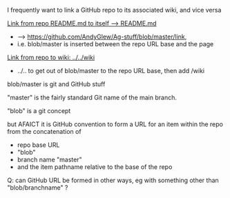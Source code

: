 I frequently want to link a GitHub repo to its associated wiki, and vice versa

[Link from repo README.md to itself --> README.md](README.md)
* --> https://github.com/AndyGlew/Ag-stuff/blob/master/link,
* i.e. blob/master is inserted between the repo URL base and the page

[Link from repo to wiki: ../../wiki](../../wiki)
* ../.. to get out of blob/master to the repo URL base, then add /wiki

blob/master is git and GitHub stuff

"master" is the fairly standard Git name of the main branch.

"blob" is a git concept

but AFAICT it is GitHub convention
to form a URL for an item within the repo
from the concatenation of 
* repo base URL
* "blob"
* branch name "master"
* and the item pathname relative to the base of the repo

Q: can GitHub URL be formed in other ways, eg with something other than "blob/branchname" ?
